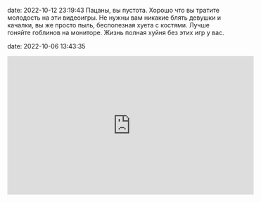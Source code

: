date: 2022-10-12 23:19:43
Пацаны, вы пустота. Хорошо что вы тратите молодость на эти видеоигры. Не нужны вам никакие блять девушки и качалки, вы же просто пыль, бесполезная хуета с костями. Лучше гоняйте гоблинов на мониторе. Жизнь полная хуйня без этих игр у вас.

date: 2022-10-06 13:43:35
<iframe width="560" height="315" src="https://www.youtube.com/embed/S2QqETqIhRQ" title="YouTube video player" frameborder="0" allow="accelerometer; autoplay; clipboard-write; encrypted-media; gyroscope; picture-in-picture" allowfullscreen></iframe>
